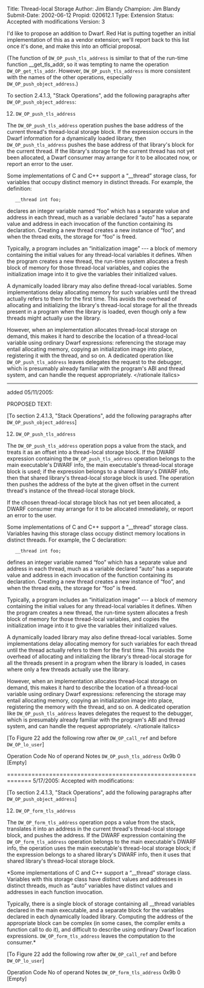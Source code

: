 Title:       Thread-local Storage
Author:      Jim Blandy
Champion:    Jim Blandy
Submit-Date: 2002-06-12
Propid:      020612.1
Type:        Extension
Status:      Accepted with modifications
Version:     3

I'd like to propose an addition to Dwarf.  Red Hat is putting together
an initial implementation of this as a vendor extension; we'll report
back to this list once it's done, and make this into an official
proposal.

(The function of `DW_OP_push_tls_address` is similar to that of the
run-time function __get_tls_addr, so it was tempting to name the
operation `DW_OP_get_tls_addr`.  However, `DW_OP_push_tls_address` is more
consistent with the names of the other operations, especially
`DW_OP_push_object_address`.)


To section 2.4.1.3, "Stack Operations", add the following paragraphs
after `DW_OP_push_object_address`:

12. `DW_OP_push_tls_address`

The `DW_OP_push_tls_address` operation pushes the base address of the
current thread's thread-local storage block.  If the expression occurs
in the Dwarf information for a dynamically loaded library, then
`DW_OP_push_tls_address` pushes the base address of that library's block
for the current thread.  If the library's storage for the current
thread has not yet been allocated, a Dwarf consumer may arrange for it
to be allocated now, or report an error to the user.

<rationale italics>
Some implementations of C and C++ support a “__thread” storage
class, for variables that occupy distinct memory in distinct threads.
For example, the definition:

       __thread int foo;

declares an integer variable named “foo” which has a separate value
and address in each thread, much as a variable declared “auto” has a
separate value and address in each invocation of the function
containing its declaration.  Creating a new thread creates a new
instance of “foo”, and when the thread exits, the storage for
“foo” is freed.

Typically, a program includes an “initialization image” --- a block
of memory containing the initial values for any thread-local variables
it defines.  When the program creates a new thread, the run-time
system allocates a fresh block of memory for those thread-local
variables, and copies the initialization image into it to give the
variables their initialized values.

A dynamically loaded library may also define thread-local variables.
Some implementations delay allocating memory for such variables until
the thread actually refers to them for the first time.  This avoids
the overhead of allocating and initializing the library's thread-local
storage for all the threads present in a program when the library is
loaded, even though only a few threads might actually use the library.

However, when an implementation allocates thread-local storage on
demand, this makes it hard to describe the location of a thread-local
variable using ordinary Dwarf expressions: referencing the storage may
entail allocating memory, copying an initialization image into place,
registering it with the thread, and so on.  A dedicated operation like
`DW_OP_push_tls_address` leaves delegates the request to the debugger,
which is presumably already familiar with the program's ABI and thread
system, and can handle the request appropriately.
</rationale italics>

---------------------
added 05/11/2005:

PROPOSED TEXT:

[To section 2.4.1.3, "Stack Operations", add the following paragraphs
after `DW_OP_push_object_address`]

12. `DW_OP_push_tls_address`

The `DW_OP_push_tls_address` operation pops a value from the stack, and
treats it as an offset into a thread-local storage block.  If the
DWARF expression containing the `DW_OP_push_tls_address` operation
belongs to the main executable's DWARF info, the main executable's
thread-local storage block is used; if the expression belongs to a
shared library's DWARF info, then that shared library's thread-local
storage block is used.  The operation then pushes the address of the
byte at the given offset in the current thread's instance of the
thread-local storage block.

If the chosen thread-local storage block has not yet been allocated, a
DWARF consumer may arrange for it to be allocated immediately, or
report an error to the user.

<rationale italics>
Some implementations of C and C++ support a “__thread” storage
class.  Variables having this storage class occupy distinct memory
locations in distinct threads.  For example, the C declaration:

       __thread int foo;

defines an integer variable named “foo” which has a separate value
and address in each thread, much as a variable declared “auto” has a
separate value and address in each invocation of the function
containing its declaration.  Creating a new thread creates a new
instance of “foo”, and when the thread exits, the storage for
“foo” is freed.

Typically, a program includes an “initialization image” --- a block
of memory containing the initial values for any thread-local variables
it defines.  When the program creates a new thread, the run-time
system allocates a fresh block of memory for those thread-local
variables, and copies the initialization image into it to give the
variables their initialized values.

A dynamically loaded library may also define thread-local variables.
Some implementations delay allocating memory for such variables for
each thread until the thread actually refers to them for the first
time.  This avoids the overhead of allocating and initializing the
library's thread-local storage for all the threads present in a
program when the library is loaded, in cases where only a few threads
actually use the library.

However, when an implementation allocates thread-local storage on
demand, this makes it hard to describe the location of a thread-local
variable using ordinary Dwarf expressions: referencing the storage may
entail allocating memory, copying an initialization image into place,
registering the memory with the thread, and so on.  A dedicated
operation like `DW_OP_push_tls_address` leaves delegates the request to
the debugger, which is presumably already familiar with the program's
ABI and thread system, and can handle the request appropriately.
</rationale italics>

[To Figure 22 add the following row after `DW_OP_call_ref` and before
`DW_OP_lo_user`]

Operation              Code No of operand Notes
`DW_OP_push_tls_address` 0x9b 0             [Empty]

=============================================================
5/17/2005:  Accepted with modifications:

[To section 2.4.1.3, "Stack Operations", add the following paragraphs
after `DW_OP_push_object_address`]

12. `DW_OP_form_tls_address`

The `DW_OP_form_tls_address` operation pops a value from the stack,
translates it into an address in the current thread's thread-local
storage block, and pushes the address.  If the DWARF expression
containing the `DW_OP_form_tls_address` operation belongs to the main
executable's DWARF info, the operation uses the main executable's
thread-local storage block; if the expression belongs to a shared
library's DWARF info, then it uses that shared library's thread-local
storage block.

*Some implementations of C and C++ support a “__thread” storage
class.  Variables with this storage class have distinct values and
addresses in distinct threads, much as “auto” variables have
distinct values and addresses in each function invocation.

Typically, there is a single block of storage containing all __thread
variables declared in the main executable, and a separate block for
the variables declared in each dynamically loaded library.  Computing
the address of the appropriate block can be complex (in some cases,
the compiler emits a function call to do it), and difficult to
describe using ordinary Dwarf location expressions.
`DW_OP_form_tls_address` leaves the computation to the consumer.*

[To Figure 22 add the following row after `DW_OP_call_ref` and before
`DW_OP_lo_user`]

Operation              Code No of operand Notes
`DW_OP_form_tls_address` 0x9b 0             [Empty]
